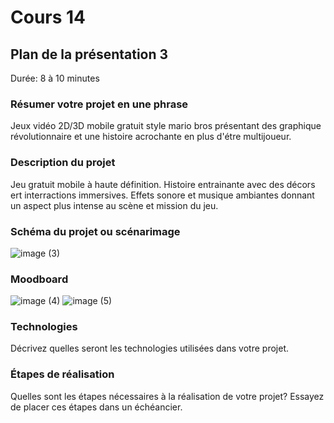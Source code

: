 # Cours 14
## Plan de la présentation 3
Durée: 8 à 10 minutes

### Résumer votre projet en une phrase
Jeux vidéo 2D/3D mobile gratuit style mario bros présentant des graphique révolutionnaire et une histoire acrochante en plus d'étre multijoueur.

### Description du projet 
Jeu gratuit mobile à haute définition.
Histoire entrainante avec des décors ert interractions immersives.
Effets sonore et musique ambiantes donnant un aspect plus intense au scène et mission du jeu.

### Schéma du projet ou scénarimage
![image (3)](https://user-images.githubusercontent.com/89608165/145730668-b7fabf6e-d54e-47e2-9ade-f5a4f328b07b.png)

### Moodboard
![image (4)](https://user-images.githubusercontent.com/89608165/145730703-8620250b-b992-40f2-9142-fd2437c6eee7.png)
![image (5)](https://user-images.githubusercontent.com/89608165/145730710-28585bba-5ce0-4eef-87cc-ba2e025c81b7.png)


### Technologies
Décrivez quelles seront les technologies utilisées dans votre projet. 

### Étapes de réalisation
Quelles sont les étapes nécessaires à la réalisation de votre projet? Essayez de placer ces étapes dans un échéancier. 
